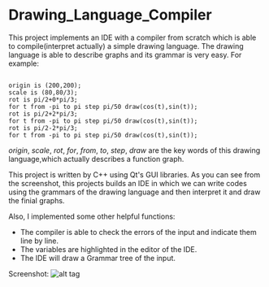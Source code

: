 # Drawing_Language_Compiler

This project implements an IDE with a compiler from scratch which is able to compile(interpret actually) a simple drawing language. The drawing language is able to describe graphs and its grammar is very easy. For example:
<pre><code>
origin is (200,200);
scale is (80,80/3);
rot is pi/2+0*pi/3;
for t from -pi to pi step pi/50 draw(cos(t),sin(t));
rot is pi/2+2*pi/3;
for t from -pi to pi step pi/50 draw(cos(t),sin(t));
rot is pi/2-2*pi/3;
for t from -pi to pi step pi/50 draw(cos(t),sin(t));
</code></pre>

*origin*, *scale*, *rot*, *for*, *from*, *to*, *step*, *draw* are the key words of this drawing language,which actually describes a function graph.

This project is written by C++ using Qt's GUI libraries. 
As you can see from the screenshot, this projects builds an IDE in which we can write codes using the grammars of the drawing language and then interpret it and draw the finial graphs.

Also, I implemented some other helpful functions:
* The compiler is able to check the errors of the input and indicate them line by line.
* The variables are highlighted in the editor of the IDE.
* The IDE will draw a Grammar tree of the input.

Screenshot:
![alt tag](http://oga6pysjo.bkt.gdipper.com/image/Drawing-Language-Compiler/IDE.jpg)
